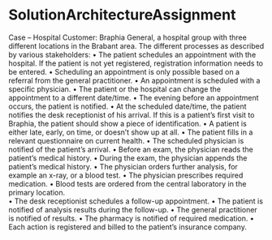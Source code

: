 # SolutionArchitectureAssignment

Case – Hospital
Customer: Braphia General, a hospital group with three different locations in the Brabant area. 
The different processes as described by various stakeholders:
•	The patient schedules an appointment with the hospital. If the patient is not yet registered, registration information needs to be entered.
•	Scheduling an appointment is only possible based on a referral from the general practitioner.
•	An appointment is scheduled with a specific physician. 
•	The patient or the hospital can change the appointment to a different date/time.
•	The evening before an appointment occurs, the patient is notified.
•	At the scheduled date/time, the patient notifies the desk receptionist of his arrival. If this is a patient’s first visit to Braphia, the patient should show a piece of identification.
•	A patient is either late, early, on time, or doesn’t show up at all.
•	The patient fills in a relevant questionnaire on current health.
•	The scheduled physician is notified of the patient’s arrival. 
•	Before an exam, the physician reads the patient’s medical history.
•	During the exam, the physician appends the patient’s medical history.
•	The physician orders further analysis, for example an x-ray, or a blood test.
•	The physician prescribes required medication.
•	Blood tests are ordered from the central laboratory in the primary location.  
•	The desk receptionist schedules a follow-up appointment.
•	The patient is notified of analysis results during the follow-up. 
•	The general practitioner is notified of results.
•	The pharmacy is notified of required medication. 
•	Each action is registered and billed to the patient’s insurance company.
